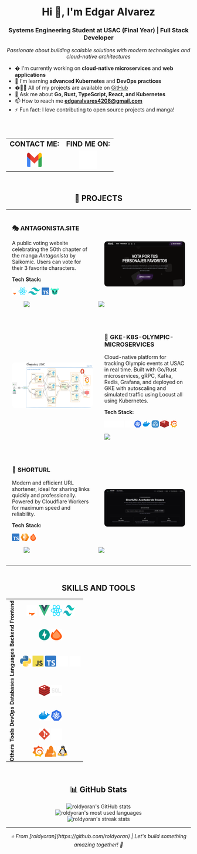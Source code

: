 <h1 align="center">Hi 👋, I'm Edgar Alvarez</h1>
<h3 align="center">Systems Engineering Student at USAC (Final Year) | Full Stack Developer</h3>

<p align="center">
  <em>Passionate about building scalable solutions with modern technologies and cloud-native architectures</em>
</p>

- � I'm currently working on **cloud-native microservices** and **web applications**
- 🌱 I'm learning **advanced Kubernetes** and **DevOps practices**
- �👨‍💻 All of my projects are available on [GitHub](https://github.com/roldyoran)
- 💬 Ask me about **Go, Rust, TypeScript, React, and Kubernetes**
- 📫 How to reach me **edgaralvares4208@gmail.com**
- ⚡ Fun fact: I love contributing to open source projects and manga!


<br>


<table align="center" style="width: 100%; text-align: center; margin-top: 2rem; border-spacing: 1rem;">
    <tr align="center">
        <td style="font-weight: bold; font-size: 1.2rem;">CONTACT ME:</td>
        <td style="font-weight: bold; font-size: 1.2rem;">FIND ME ON:</td>
    </tr></invoke>
    <tr align="center" style="height: 50px;">
        <td style="vertical-align: middle;">
            <a href="mailto:edgaralvares4208@gmail.com">
                <img src="imgs/icons-color/Mail.svg" alt="Email" height="40" width="40" />
            </a>
        </td>
        <td style="vertical-align: middle;">
            <a href="https://github.com/roldyoran" target="_blank">
                <img src="imgs/icons-color/Github.svg" alt="GitHub" height="50" width="50" title="My GitHub Profile" />
            </a>
        </td>
    </tr>
</table>


<br>


<h2 align="center">🚀 PROJECTS</h2>
<table style="margin: auto; border-spacing: 2rem; width: 100%;">
  <!-- Proyecto 1 -->
  <tr>
    <td style="width: 50%; text-align: left; vertical-align: middle; padding: 1rem;">
      <h3>🎭 ANTAGONISTA.SITE</h3>
      <p>
        A public voting website celebrating the 50th chapter of the manga <i>Antagonista</i> by Saikomic.
        Users can vote for their 3 favorite characters.
      </p>
      <p><b>Tech Stack:</b></p>
      <p>
        <a href="https://astro.build/" target="_blank"><img src="imgs/icons-color/Astro.svg" height="20" title="Astro" /></a>
        <a href="https://reactjs.org/" target="_blank"><img src="imgs/icons-color/React.svg" height="20" title="React" /></a>
        <a href="https://tailwindcss.com/" target="_blank"><img src="imgs/icons-color/Tailwind.svg" height="20" title="TailwindCSS" /></a>
        <a href="https://www.typescriptlang.org/" target="_blank"><img src="imgs/icons-color/TypeScript.svg" height="20" title="TypeScript" /></a>
        <a href="https://turso.tech/" target="_blank"><img src="imgs/icons-color/Turso.svg" height="20" title="Turso" /></a>
      </p>
      <p style="display: flex; justify-content: space-between; width: 100%; padding: 0 2rem">
        <a href="https://antagonista.site/" target="_blank">
  <img src="https://img.shields.io/badge/🌐%20Live%20Demo-0F172A?style=for-the-badge&logoColor=14B8A6&labelColor=0F172A" />
</a>
        <a href="https://github.com/roldyoran/antagonista-site" target="_blank">
          <img src="https://img.shields.io/badge/code-000000?style=for-the-badge&logo=github&logoColor=white" />
        </a>
      </p>
    </td>
    <td style="width: 50%; text-align: center; vertical-align: middle; padding: 1rem;" align="center">
      <a href="https://antagonista.site/" target="_blank" rel="noopener noreferrer">
        <img src="imgs/proyects/antagonista-site.png" alt="Project 1" style="width: 100%; height: auto; border-radius: 0.5rem;" title="antagonista.site"  />
      </a>
    </td>
  </tr>

  <!-- Proyecto 2 -->
  <tr>
    <td style="width: 50%; text-align: center; vertical-align: middle; padding: 1rem;" align="center">
      <a href="https://github.com/roldyoran/gke-k8s-olympic-microservices" target="_blank" rel="noopener noreferrer">
        <img src="imgs/proyects/GKE.png" alt="Project 2" style="width: 100%; height: auto; border-radius: 0.5rem;" title="GKE"  />
      </a>
    </td>
    <td style="width: 50%; text-align: left; vertical-align: middle; padding: 1rem;">
      <h3>🏅 GKE-K8S-OLYMPIC-MICROSERVICES</h3>
      <p>
        Cloud-native platform for tracking Olympic events at USAC in real time. Built with Go/Rust microservices,
        gRPC, Kafka, Redis, Grafana, and deployed on GKE with autoscaling and simulated traffic using Locust all using Kubernetes.
      </p>
      <p><b>Tech Stack:</b></p>
      <p>
        <a href="https://golang.org/" target="_blank"><img src="imgs/icons-color/Golang.svg" height="20" title="Go" /></a>
        <a href="https://www.rust-lang.org/" target="_blank"><img src="imgs/icons-color/Rust.svg" height="20" title="Rust" /></a>
        <a href="https://kubernetes.io/" target="_blank"><img src="imgs/icons-color/Kubernetes.svg" height="20" title="Kubernetes" /></a>
        <a href="https://www.docker.com/" target="_blank"><img src="imgs/icons-color/Docker.svg" height="20" title="Docker" /></a>
        <a href="https://grpc.io/" target="_blank"><img src="imgs/icons-color/GRPC.svg" height="20" title="gRPC" /></a>
        <a href="https://redis.io/" target="_blank"><img src="imgs/icons-color/Redis.svg" height="20" title="Redis" /></a>
        <a href="https://grafana.com/" target="_blank"><img src="imgs/icons-color/Grafana.svg" height="20" title="Grafana" /></a>
      </p>
      <p>
        <a href="https://github.com/roldyoran/gke-k8s-olympic-microservices" target="_blank">
          <img src="https://img.shields.io/badge/Code-000000?style=for-the-badge&logo=github&logoColor=white" />
        </a>
      </p>
    </td>
  </tr>


<!-- Proyecto 3 -->
  <tr>
    <td style="width: 50%; text-align: left; vertical-align: middle; padding: 1rem;">
      <h3>🔗 SHORTURL</h3>
      <p>
        Modern and efficient URL shortener, ideal for sharing links quickly and professionally.
Powered by Cloudflare Workers for maximum speed and reliability.
      </p>
      <p><b>Tech Stack:</b></p>
      <p>
        <a href="https://www.typescriptlang.org/" target="_blank"><img src="imgs/icons-color/TypeScript.svg" height="20" title="TypeScript" /></a>
        <a href="https://cloudflare.com" target="_blank"><img src="imgs/icons-color/Cloudflare_Workers.svg" height="20" title="Cloudflare Workers" /></a>
        <a href="https://hono.dev/" target="_blank"><img src="imgs/icons-color/Hono.svg" height="20" title="Hono" /></a>
      </p>
      <p style="display: flex; justify-content: space-between; width: 100%; padding: 0 2rem">
        <a href="https://shorturl-roldyoran.vercel.app/" target="_blank">
  <img src="https://img.shields.io/badge/🌐%20Live%20Demo-0F172A?style=for-the-badge&logoColor=14B8A6&labelColor=0F172A" />
</a>
        <a href="https://github.com/roldyoran/shorturl" target="_blank">
          <img src="https://img.shields.io/badge/code-000000?style=for-the-badge&logo=github&logoColor=white" />
        </a>
      </p>
    </td>
    <td style="width: 50%; text-align: center; vertical-align: middle; padding: 1rem;" align="center">
      <a href="https://shorturl-roldyoran.vercel.app/" target="_blank" rel="noopener noreferrer">
        <img src="imgs/proyects/shorturl.png" alt="ShortURL Project" style="width: 100%; height: auto; border-radius: 0.5rem;" title="ShortURL"  />
      </a>
    </td>
  </tr>  
</table>

<br>


<h2 align="center" style="margin-top: 2rem; font-weight: bold;">SKILLS AND TOOLS</h2>
<table align="center" style="border-collapse: collapse; text-align: center;">
    <tr>
        <td align="center" style="writing-mode: vertical-rl; transform: rotate(180deg);"><b>Frontend</b></td>
        <td>
            <a href="https://astro.build/" target="_blank" rel="noreferrer"><img src="imgs/icons-color/Astro.svg" alt="Astro" height="30" width="30" title="Astro" /></a>
            <a href="https://vuejs.org/" target="_blank" rel="noreferrer"><img src="imgs/icons-color/Vue.svg" alt="Vue" height="30" width="30" title="Vue" /></a>
            <a href="https://reactjs.org/" target="_blank" rel="noreferrer"><img src="imgs/icons-color/React.svg" alt="React" height="30" width="30" title="React" /></a>
            <a href="https://tailwindcss.com/" target="_blank" rel="noreferrer"><img src="imgs/icons-color/Tailwind.svg" alt="Tailwind" height="30" width="30" title="TailwindCSS" /></a>
        </td>
    </tr>
    <tr>
        <td align="center" style="writing-mode: vertical-rl; transform: rotate(180deg);"><b>Backend</b></td>
        <td>
            <a href="https://fastapi.tiangolo.com/" target="_blank" rel="noreferrer"><img src="imgs/icons-color/FastApi.svg" alt="FastAPI" height="30" width="30" title="FastAPI" /></a>
            <a href="https://hono.dev/" target="_blank" rel="noreferrer"><img src="imgs/icons-color/Hono.svg" alt="Hono" height="30" width="30" title="Hono" /></a>
        </td>
    </tr>
    <tr>
        <td align="center" style="writing-mode: vertical-rl; transform: rotate(180deg);"><b>Languages</b></td>
        <td>
            <a href="https://www.python.org/" target="_blank" rel="noreferrer"><img src="imgs/icons-color/Python.svg" alt="Python" height="30" width="30" title="Python" /></a>
            <a href="https://developer.mozilla.org/docs/Web/JavaScript" target="_blank"><img src="imgs/icons-color/JavaScript.svg" alt="JavaScript" height="30" width="30" title="JavaScript" /></a>
            <a href="https://www.typescriptlang.org/" target="_blank" rel="noreferrer"><img src="imgs/icons-color/TypeScript.svg" alt="TypeScript" height="30" width="30" title="TypeScript" /></a>
            <a href="https://golang.org/" target="_blank" rel="noreferrer"><img src="imgs/icons-color/Golang.svg" alt="Go" height="30" width="30" title="Go" /></a>
            <a href="https://www.rust-lang.org/" target="_blank" rel="noreferrer"><img src="imgs/icons-color/Rust.svg" alt="Rust" height="30" width="30" title="Rust" /></a>
        </td>
    </tr>
    <tr>
        <td align="center" style="writing-mode: vertical-rl; transform: rotate(180deg);"><b>Databases</b></td>
        <td>
            <a href="https://redis.io/" target="_blank" rel="noreferrer"><img src="imgs/icons-color/Redis.svg" alt="Redis" height="30" width="30" title="Redis" /></a>
            <img src="imgs/icons-color/Sql.svg" alt="SQL" height="30" width="30" title="SQL (SQLite and Oracle)" />
        </td>
    </tr>
    <tr>
        <td align="center" style="writing-mode: vertical-rl; transform: rotate(180deg);"><b>DevOps</b></td>
        <td>
            <a href="https://www.docker.com/" target="_blank" rel="noreferrer"><img src="imgs/icons-color/Docker.svg" alt="Docker" height="30" width="30" title="Docker" /></a>
            <a href="https://kubernetes.io/" target="_blank" rel="noreferrer"><img src="imgs/icons-color/Kubernetes.svg" alt="Kubernetes" height="30" width="30" title="Kubernetes" /></a>
        </td>
    </tr>
    <tr>
        <td align="center" style="writing-mode: vertical-rl; transform: rotate(180deg);"><b>Tools</b></td>
        <td>
            <a href="https://git-scm.com/" target="_blank" rel="noreferrer"><img src="imgs/icons-color/Git.svg" alt="Git" height="30" width="30" title="Git" /></a>
            <a href="https://github.com/" target="_blank" rel="noreferrer"><img src="imgs/icons-color/Github.svg" alt="GitHub" height="30" width="30" title="GitHub" /></a>
        </td>
    </tr>
    <tr>
        <td align="center" style="writing-mode: vertical-rl; transform: rotate(180deg);"><b>Others</b></td>
        <td>
            <a href="https://grafana.com/" target="_blank" rel="noreferrer"><img src="imgs/icons-color/Grafana.svg" alt="Grafana" height="30" width="30" title="Grafana" /></a>
            <a href="https://cloudflare.com" target="_blank" rel="noreferrer"><img src="imgs/icons-color/Cloudflare.svg" alt="Cloudflare" height="30" width="30" title="Cloudflare" /></a>
            <a href="https://www.linux.org/" target="_blank" rel="noreferrer"><img src="imgs/icons-color/Linux.svg" alt="Linux" height="30" width="30" title="Linux" /></a>
        </td>
    </tr>
</table>


<br>


<h2 align="center">📊 GitHub Stats</h2>

<div align="center">
  <img src="https://github-readme-stats.vercel.app/api?username=roldyoran&show_icons=true&locale=en&theme=tokyonight&hide_border=true" alt="roldyoran's GitHub stats" />
</div>

<div align="center">
  <img src="https://github-readme-stats.vercel.app/api/top-langs/?username=roldyoran&layout=compact&theme=tokyonight&hide_border=true" alt="roldyoran's most used languages" />
</div>

<div align="center">
  <img src="https://github-readme-streak-stats.herokuapp.com/?user=roldyoran&theme=tokyonight&hide_border=true" alt="roldyoran's streak stats" />
</div>

---

<p align="center">
  <i>⭐️ From [roldyoran](https://github.com/roldyoran) | Let's build something amazing together! 🚀</i>
</p>
